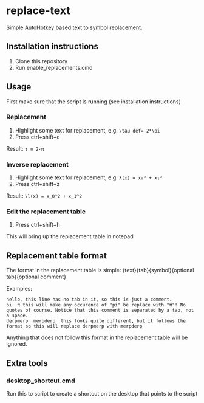 # replace-text
Simple AutoHotkey based text to symbol replacement.

## Installation instructions
1. Clone this repository
2. Run enable_replacements.cmd

## Usage
First make sure that the script is running (see installation instructions)

### Replacement
1. Highlight some text for replacement, e.g. `\tau def= 2*\pi`
2. Press ctrl+shift+c

Result: `τ ≡ 2·π`

### Inverse replacement
1. Highlight some text for replacement, e.g. `λ(x) = x₀² + x₁²`
2. Press ctrl+shift+z

Result: `\l(x) = x_0^2 + x_1^2`

### Edit the replacement table
1. Press ctrl+shift+h

This will bring up the replacement table in notepad

## Replacement table format
The format in the replacement table is simple:
{text}{tab}{symbol}{optional tab}{optional comment}

Examples:
```
hello, this line has no tab in it, so this is just a comment.
pi  π this will make any occurence of "pi" be replace with "π"! No quotes of course. Notice that this comment is separated by a tab, not a space.
derpmerp  merpderp  this looks quite different, but it follows the format so this will replace derpmerp with merpderp
```

Anything that does not follow this format in the replacement table will be ignored.

## Extra tools
### desktop_shortcut.cmd
Run this to script to create a shortcut on the desktop that points to the script
